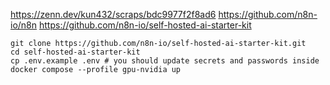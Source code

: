 https://zenn.dev/kun432/scraps/bdc9977f2f8ad6
https://github.com/n8n-io/n8n
https://github.com/n8n-io/self-hosted-ai-starter-kit

```
git clone https://github.com/n8n-io/self-hosted-ai-starter-kit.git
cd self-hosted-ai-starter-kit
cp .env.example .env # you should update secrets and passwords inside
docker compose --profile gpu-nvidia up
```